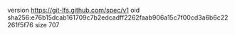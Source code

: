 version https://git-lfs.github.com/spec/v1
oid sha256:e76b15dcab161709c7b2edcadff2262faab906a15c7f00cd3a6b6c22261f5f76
size 707
